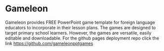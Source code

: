 # Gameleon 
Gameleon provides FREE PowerPoint game template for foreign language educators to incorporate in their lesson plans. The games are designed to target primary school learners. However, the games are versatile, easily editable and downloadable.
For the github pages deployment repo click the link https://github.com/gameleonpptgames
